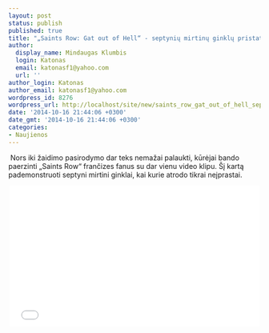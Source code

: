 ```yaml
---
layout: post
status: publish
published: true
title: "„Saints Row: Gat out of Hell“ - septynių mirtinų ginklų pristatymas (Video)"
author:
  display_name: Mindaugas Klumbis
  login: Katonas
  email: katonasf1@yahoo.com
  url: ''
author_login: Katonas
author_email: katonasf1@yahoo.com
wordpress_id: 8276
wordpress_url: http://localhost/site/new/saints_row_gat_out_of_hell_septyniu_mirtinu_ginklu_pristatymas_video/
date: '2014-10-16 21:44:06 +0300'
date_gmt: '2014-10-16 21:44:06 +0300'
categories:
- Naujienos
---
```

<p>
	&nbsp;Nors iki žaidimo pasirodymo dar teks nemažai palaukti, kūrėjai bando paerzinti &bdquo;Saints Row&ldquo; frančizes fanus su dar vienu video klipu. &Scaron;į kartą pademonstruoti septyni mirtini ginklai, kai kurie atrodo tikrai neįprastai.</p>
<p style="text-align: center;">
	<iframe allowfullscreen="" frameborder="0" height="281" src="//www.youtube.com/embed/z0rHaIeuiMY" width="500"></iframe></p>
